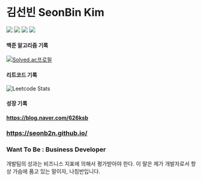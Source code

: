 # 김선빈 SeonBin Kim

<img src="https://img.shields.io/badge/JAVA-00599C?style=flat-square&logo=JAVA&logoColor=white"/></a>
<img src="https://img.shields.io/badge/Spring Boot-00B700?style=flat-square&logo=SPRING&logoColor=white"/></a>
<img src="https://img.shields.io/badge/react-61DAFB?style=flat-squre&logo=react&logoColor=black">
<img src="https://img.shields.io/badge/MySQL-4479A1?style=flat-square&logo=MySQL&logoColor=white"/>

#### 백준 알고리즘 기록
[![Solved.ac프로필](http://mazassumnida.wtf/api/generate_badge?boj=nudeActor)](https://solved.ac/nudeActor})

#### 리트코드 기록
![Leetcode Stats](https://leetcard.jacoblin.cool/seonb2n)


#### 성장 기록
#### https://blog.naver.com/626ksb
### https://seonb2n.github.io/

<H3>Want To Be : Business Developer</H3>
<p>개발팀의 성과는 비즈니스 지표에 의해서 평가받아야 한다. 이 말은 제가 개발자로서
항상 가슴에 품고 있는 말이자, 나침반입니다.
